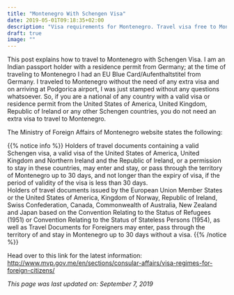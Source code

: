 ```yaml
---
title: "Montenegro With Schengen Visa"
date: 2019-05-01T09:18:35+02:00
description: "Visa requirements for Montenegro. Travel visa free to Montenegro with valid visa from USA, UK, Ireland and Schengen countries."
draft: true
image: ""
---
```


This post explains how to travel to Montenegro with Schengen Visa. I am an Indian passport holder with a residence permit from Germany; at the time of traveling to Montenegro I had an EU Blue Card/Aufenthaltstitel from Germany. I traveled to Montenegro without the need of any extra visa and on arriving at Podgorica airport, I was just stamped without any questions whatsoever. So, if you are a national of any country with a valid visa or residence permit from the United States of America, United Kingdom, Republic of Ireland or any other Schengen countries, you do not need an extra visa to travel to Montenegro.

The Ministry of Foreign Affairs of Montenegro website states the following:

{{% notice info %}}
Holders of travel documents containing a valid Schengen visa, a valid visa of the United States of America, United Kingdom and Northern Ireland and the Republic of Ireland, or a permission to stay in these countries, may enter and stay, or pass through the territory of Montenegro up to 30 days, and not longer than the expiry of visa, if the period of validity of the visa is less than 30 days. <br>
Holders of travel documents issued by the European Union Member States or the United States of America, Kingdom of Norway, Republic of Ireland, Swiss Confederation, Canada, Commonwealth of Australia, New Zealand and Japan based on the Convention Relating to the Status of Refugees (1951) or Convention Relating to the Status of Stateless Persons (1954), as well as Travel Documents for Foreigners may enter, pass through the territory of and stay in Montenegro up to 30 days without a visa.
{{% /notice %}}

Head over to this link for the latest information: http://www.mvp.gov.me/en/sections/consular-affairs/visa-regimes-for-foreign-citizens/

*This page was last updated on: September 7, 2019*